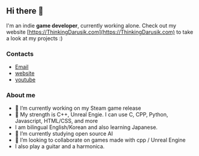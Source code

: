 ## Hi there 👋

I'm an indie **game developer**, currently working alone. Check out my website [https://ThinkingDarusik.com](https://ThinkingDarusik.com) to take a look at my projects :)

### Contacts
- [Email](mailto:alex01763:gmail.com)
- [website](https://ThinkingDarusik.com)
- [youtube](https://youtube.com/@thinkingdarusik)

### About me
- 🔭 I’m currently working on my Steam game release
- 💬 My strength is C++, Unreal Engie. I can use C, CPP, Python, Javascript, HTML/CSS, and more
- I am bilingual English/Korean and also learning Japanese.
- 🌱 I’m currently studying open source AI
- 👯 I’m looking to collaborate on games made with cpp / Unreal Engine
- I also play a guitar and a harmonica.
